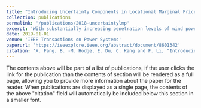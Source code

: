 ```yaml
---
title: "Introducing Uncertainty Components in Locational Marginal Prices for Pricing Wind Power and Load Uncertainties"
collection: publications
permalink: '/publications/2018-uncertaintylmp'
excerpt: 'With substantially increasing penetration levels of wind power, electric power system flexibility is needed to address the variability and uncertainty of wind power output. Thus, it has become an urgent issue to obtain an optimal tradeoff between economics and reliability, and to price system uncertainties. This paper proposes a new electricity market-clearing mechanism based on locational marginal prices (LMPs) for pricing uncertain generation and load. The uncertainty contained locational marginal price (U-LMP) is derived from a distributionally robust chance-constrained optimal power flow model in which only the first-order and second-order moments of the uncertain sources' probability distribution are needed. Compared with traditional LMPs, the proposed U-LMP formulation includes two new uncertainty components: transmission line overload uncertainty price and generation violation uncertainty price. These LMP uncertainty components are the price signals reflecting the system costs as a result of wind generation and demand uncertainty at different locations. Finally, using parametric case studies, the relationship among uncertainty levels, system generation cost, and LMP uncertainty components are established. Case studies performed on the PJM 5-bus and IEEE 118-bus systems verify the proposed U-LMP method.'
date: 2019-01-01
venue: 'IEEE Transactions on Power Systems'
paperurl: 'https://ieeexplore.ieee.org/abstract/document/8601342'
citation: 'X. Fang, B. -M. Hodge, E. Du, C. Kang and F. Li, "Introducing Uncertainty Components in Locational Marginal Prices for Pricing Wind Power and Load Uncertainties," in IEEE Transactions on Power Systems, vol. 34, no. 3, pp. 2013-2024, May 2019, doi: 10.1109/TPWRS.2018.2881131.'
---
```


The contents above will be part of a list of publications, if the user clicks the link for the publication than the contents of section will be rendered as a full page, allowing you to provide more information about the paper for the reader. When publications are displayed as a single page, the contents of the above "citation" field will automatically be included below this section in a smaller font.

